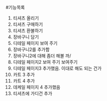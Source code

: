 #기능목록
1. 티셔츠 올리기
2. 티셔츠 구매하기
3. 티셔츠 환불하기
4. 장바구니 담기
5. 디테일 페이지 보여 주기
6. 장바구니2를 추가함 
7. 장바구니2에 대해 좀더 해볼 까/
8. 디테일 페이지2 보여 주기 보여주기
9. 디테일 페이지3 추가했음. 이대로 해도 되는 건가
10. 카트 3 추가
11. 카트 4 추가
10. 데케일 페이지 4 추가했음
11. 티셔츠에 가디건 추가
